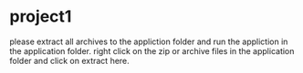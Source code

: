 # project1

please extract all archives to the appliction folder and run the appliction in the application folder.
right click on the zip or archive files in the application folder and click on extract here.
